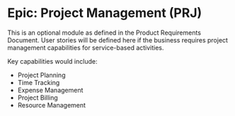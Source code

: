 # Epic: Project Management (PRJ)

This is an optional module as defined in the Product Requirements Document. User stories will be defined here if the business requires project management capabilities for service-based activities.

Key capabilities would include:
*   Project Planning
*   Time Tracking
*   Expense Management
*   Project Billing
*   Resource Management
